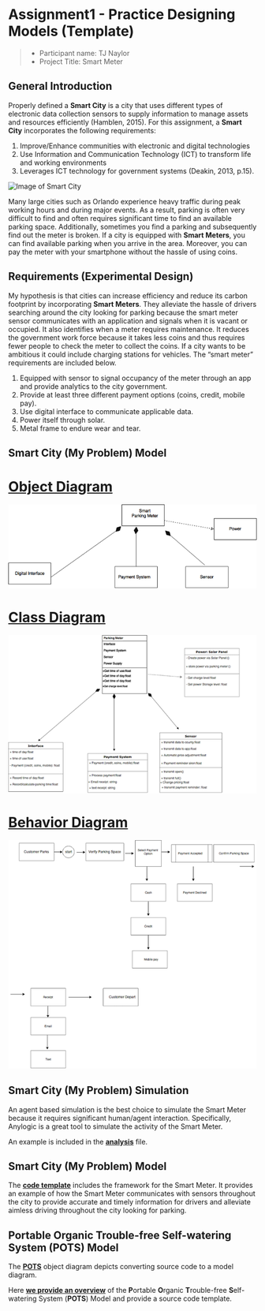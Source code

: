 # Assignment1 - Practice Designing Models (Template)


> * Participant name: TJ Naylor
> * Project Title: Smart Meter

## General Introduction

Properly defined a **Smart City** is a city that uses different types of electronic data collection sensors to supply information to manage assets and resources efficiently (Hamblen, 2015). For this assignment, a **Smart City** incorporates the following requirements: 

1.	Improve/Enhance communities with electronic and digital technologies
2.	Use Information and Communication Technology (ICT) to transform life and working 	 environments
3.	Leverages ICT technology for government systems (Deakin, 2013, p.15).


![Image of Smart City](images/smartcity.png)

Many large cities such as Orlando experience heavy traffic during peak working hours and during major events. As a result, parking is often very difficult to find and often requires significant time to find an available parking space. Additionally, sometimes you find a parking and subsequently find out the meter is broken. If a city is equipped with **Smart Meters**, you can find available parking when you arrive in the area. Moreover, you can pay the meter with your smartphone without the hassle of using coins.

## Requirements (Experimental Design)

My hypothesis is that cities can increase efficiency and reduce its carbon footprint by incorporating **Smart Meters**. They alleviate the hassle of drivers searching around the city looking for parking because the smart meter sensor communicates with an application and signals when it is vacant or occupied. It also identifies when a meter requires maintenance. It reduces the government work force because it takes less coins and thus requires fewer people to check the meter to collect the coins. If a city wants to be ambitious it could include charging stations for vehicles. The “smart meter” requirements are included below.

1.	Equipped with sensor to signal occupancy of the meter through an app and provide analytics to the city	    	 	 government.
2.	Provide at least three different payment options (coins, credit, mobile pay).
3.	Use digital interface to communicate applicable data.
4.	Power itself through solar.
5.	Metal frame to endure wear and tear.

## Smart City (My Problem) Model

# [**Object Diagram**](images/Objectdiagram1.png)
 ![**Object Diagram**](images/Objectdiagram1.png)
# [**Class Diagram**](images/classdiagram.png)
 ![**Class Diagram**](images/classdiagram.png)
# [**Behavior Diagram**](images/Behaviordiagram.png)
 ![**Behavior Diagram**](images/Behaviordiagram.png)

## Smart City (My Problem) Simulation

An agent based simulation is the best choice to simulate the Smart Meter because it requires significant human/agent interaction.  Specifically, Anylogic is a great tool to simulate the activity of the Smart Meter.

An example is included in the [**analysis**](analysis/README.md) file.


## Smart City (My Problem) Model
The [**code template**](code/README.md) includes the framework for the Smart Meter. It provides an example of how the Smart Meter communicates with sensors throughout the city to provide accurate and timely information for drivers and alleviate aimless driving throughout the city looking for parking.

## **P**ortable **O**rganic **T**rouble-free **S**elf-watering System (**POTS**) Model
The [**POTS**](images/POTSobjectdiagram.png) object diagram depicts converting source code to a model diagram.




Here [**we provide an overview**](code/POTS_system/README.md) of the **P**ortable **O**rganic **T**rouble-free **S**elf-watering System (**POTS**) Model and provide a source code template.

